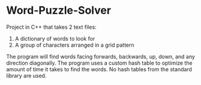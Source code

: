 # Word-Puzzle-Solver
Project in C++ that takes 2 text files:

1. A dictionary of words to look for
2. A group of characters arranged in a grid pattern

The program will find words facing forwards, backwards, up, down, and any direction diagonally.
The program uses a custom hash table to optimize the amount of time it takes to find the words. No hash tables from the standard library are used.
